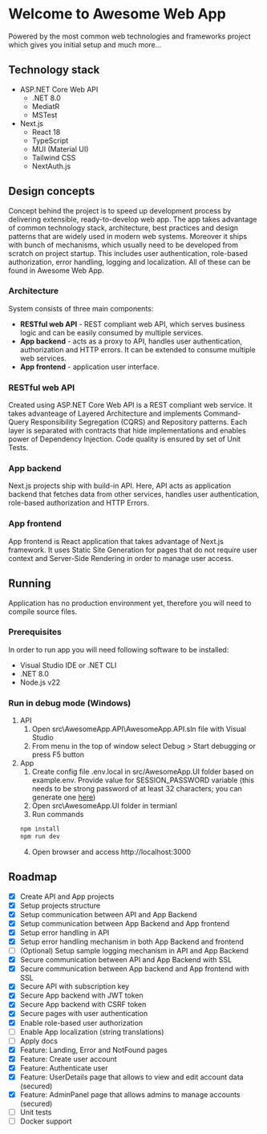 # Welcome to Awesome Web App

Powered by the most common web technologies and frameworks project which gives you initial setup and much more...

## Technology stack

- ASP.NET Core Web API
  - .NET 8.0
  - MediatR
  - MSTest
- Next.js
  - React 18
  - TypeScript
  - MUI (Material UI)
  - Tailwind CSS
  - NextAuth.js

## Design concepts

Concept behind the project is to speed up development process by delivering extensible, ready-to-develop web app. The app takes advantage of common technology stack, architecture, best practices and design patterns that are widely used in modern web systems. Moreover it ships with bunch of mechanisms, which usually need to be developed from scratch on project startup. This includes user authentication, role-based authorization, error handling, logging and localization. All of these can be found in Awesome Web App.

### Architecture

System consists of three main components: 
- **RESTful web API** - REST compliant web API, which serves business logic and can be easily consumed by multiple services.
- **App backend** - acts as a proxy to API, handles user authentication, authorization and HTTP errors. It can be extended to consume multiple web services. 
- **App frontend** - application user interface.

### RESTful web API

Created using ASP.NET Core Web API is a REST compliant web service. It takes advanteage of Layered Architecture and implements Command-Query Responsibility Segregation (CQRS) and Repository patterns. Each layer is separated with contracts that hide implementations and enables power of Dependency Injection. Code quality is ensured by set of Unit Tests.

### App backend

Next.js projects ship with build-in API. Here, API acts as application backend that fetches data from other services, handles user authentication, role-based authorization and HTTP Errors.   

### App frontend

App frontend is React application that takes advantage of Next.js framework. It uses Static Site Generation for pages that do not require user context and Server-Side Rendering in order to manage user access.

## Running

Application has no production environment yet, therefore you will need to compile source files.

### Prerequisites

In order to run app you will need following software to be installed:
- Visual Studio IDE or .NET CLI
- .NET 8.0
- Node.js v22

### Run in debug mode (Windows)

1. API
    1. Open src\AwesomeApp.API\AwesomeApp.API.sln file with Visual Studio
    2. From menu in the top of window select Debug > Start debugging or press F5 button
2. App
    1. Create config file .env.local in src/AwesomeApp.UI folder based on example.env. Provide value for SESSION_PASSWORD variable (this needs to be strong password of at least 32 characters; you can generate one [here](https://1password.com/password-generator/))
    2. Open src\AwesomeApp.UI folder in termianl
    3. Run commands 
    ``` bash
    npm install
    npm run dev
    ```
    4. Open browser and access http://localhost:3000

## Roadmap

- [x] Create API and App projects
- [x] Setup projects structure
- [x] Setup communication between API and App Backend
- [x] Setup communication between App Backend and App frontend
- [x] Setup error handling in API
- [x] Setup error handling mechanism in both App Backend and frontend
- [ ] (Optional) Setup sample logging mechanism in API and App Backend
- [x] Secure communication between API and App Backend with SSL
- [x] Secure communication between App backend and App frontend with SSL
- [x] Secure API with subscription key
- [x] Secure App backend with JWT token
- [x] Secure App backend with CSRF token
- [x] Secure pages with user authentication
- [x] Enable role-based user authorization
- [ ] Enable App localization (string translations)
- [ ] Apply docs
- [x] Feature: Landing, Error and NotFound pages
- [x] Feature: Create user account
- [x] Feature: Authenticate user
- [x] Feature: UserDetails page that allows to view and edit account data (secured)
- [x] Feature: AdminPanel page that allows admins to manage accounts (secured)
- [ ] Unit tests
- [ ] Docker support

